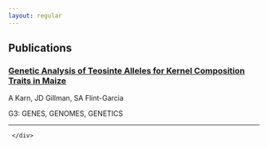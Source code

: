 ```yaml
---
layout: regular
---
```



<section id="Publications">
    <div class="container">
        <div class="row">
            <div class="col-lg-8 col-lg-offset-2 text-left">
                    <h2 class="section-heading">Publications</h2>

### <a href="http://www.g3journal.org/content/7/4/1157" target="_blank">Genetic Analysis of Teosinte Alleles for Kernel Composition Traits in Maize</a>
<p> A Karn, JD Gillman, SA Flint-Garcia</p>
<p> G3: GENES, GENOMES, GENETICS</p>
<hr style="clear: both;" />

     </div>
   </div>
 </div>







                     
